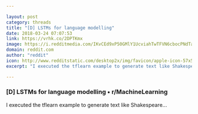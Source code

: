 ```yaml
---

layout: post
category: threads
title: "[D] LSTMs for language modelling"
date: 2018-03-24 07:07:53
link: https://vrhk.co/2DPTKmx
image: https://i.redditmedia.com/IKvCEd9xP50GMlY1UcviahTwTFVN6cbocPNdTarj8nY.jpg?w=216&s=db1c1a5d12ae93d30d85bf3f9d911424
domain: reddit.com
author: "reddit"
icon: http://www.redditstatic.com/desktop2x/img/favicon/apple-icon-57x57.png
excerpt: "I executed the tflearn example to generate text like Shakespeare..."

---
```


### [D] LSTMs for language modelling • r/MachineLearning

I executed the tflearn example to generate text like Shakespeare...